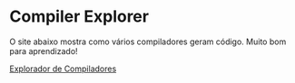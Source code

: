 # Compiler Explorer

O site abaixo mostra como vários compiladores geram código. Muito bom para aprendizado!

[Explorador de Compiladores](https://godbolt.org/)

